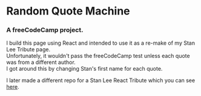 # Random Quote Machine

### A freeCodeCamp project.

I build this page using React and intended to use it as a re-make of my Stan Lee Tribute page.  
Unfortunately, it wouldn't pass the freeCodeCamp test unless each quote was from a different author.  
I got around this by changing Stan's first name for each quote.

I later made a different repo for a Stan Lee React Tribute which you can see [here](https://stan-lee-tribute.netlify.com/).
